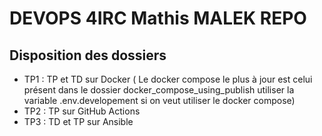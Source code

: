 # DEVOPS 4IRC Mathis MALEK REPO

## Disposition des dossiers

- TP1 : TP et TD sur Docker ( Le docker compose le plus à jour est celui présent dans le dossier docker_compose_using_publish utiliser la variable .env.developement si on veut utiliser le docker compose)
- TP2 : TP sur GitHub Actions
- TP3 : TD et TP sur Ansible 